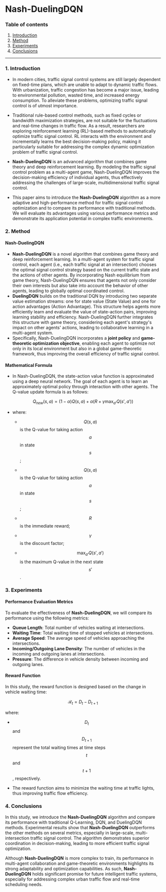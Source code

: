 # Nash-DuelingDQN

### Table of contents

1. [Introduction](#1-introduction)
2. [Method](#2-method)
3. [Experiments](#3-experiments)
4. [Conclusions](#4-conclusions)

---

### 1. Introduction

- In modern cities, traffic signal control systems are still largely dependent on fixed-time plans, which are unable to adapt to dynamic traffic flows. With urbanization, traffic congestion has become a major issue, leading to environmental pollution, wasted time, and increased energy consumption. To alleviate these problems, optimizing traffic signal control is of utmost importance.

- Traditional rule-based control methods, such as fixed cycles or bandwidth maximization strategies, are not suitable for the fluctuations and real-time changes in traffic flow. As a result, researchers are exploring reinforcement learning (RL)-based methods to automatically optimize traffic signal control. RL interacts with the environment and incrementally learns the best decision-making policy, making it particularly suitable for addressing the complex dynamic optimization problem of traffic signal control.

- **Nash-DuelingDQN** is an advanced algorithm that combines game theory and deep reinforcement learning. By modeling the traffic signal control problem as a multi-agent game, Nash-DuelingDQN improves the decision-making efficiency of individual agents, thus effectively addressing the challenges of large-scale, multidimensional traffic signal control.

- This paper aims to introduce the **Nash-DuelingDQN** algorithm as a more adaptive and high-performance method for traffic signal control optimization and to compare its performance with traditional methods. We will evaluate its advantages using various performance metrics and demonstrate its application potential in complex traffic environments.

### 2. Method

#### Nash-DuelingDQN

- **Nash-DuelingDQN** is a novel algorithm that combines game theory and deep reinforcement learning. In a multi-agent system for traffic signal control, each agent (i.e., each traffic signal at an intersection) chooses the optimal signal control strategy based on the current traffic state and the actions of other agents. By incorporating Nash equilibrium from game theory, Nash-DuelingDQN ensures that agents not only consider their own interests but also take into account the behavior of other agents, leading to globally optimal coordinated control.
- **DuelingDQN** builds on the traditional DQN by introducing two separate value estimation streams: one for state value (State Value) and one for action advantages (Action Advantage). This structure helps agents more efficiently learn and evaluate the value of state-action pairs, improving learning stability and efficiency. Nash-DuelingDQN further integrates this structure with game theory, considering each agent's strategy's impact on other agents' actions, leading to collaborative learning in a multi-agent system.
- Specifically, Nash-DuelingDQN incorporates a **joint policy** and **game-theoretic optimization objective**, enabling each agent to optimize not only in its local environment but also in a global game-theoretic framework, thus improving the overall efficiency of traffic signal control.

#### Mathematical Formula

- In Nash-DuelingDQN, the state-action value function is approximated using a deep neural network. The goal of each agent is to learn an approximately optimal policy through interaction with other agents. The Q-value update formula is as follows:

$$
Q_{new}(s, a) = (1-\alpha) Q(s, a) + \alpha \left( R + \gamma \max_{a'} Q(s', a') \right)
$$

- where:
  
  - $$Q(s, a)$$ is the Q-value for taking action $$a$$ in state $$s$$;
  
  - $$Q(s, a)$$is the Q-value for taking action $$a$$ in state $$s$$;
  
  - $$R$$ is the immediate reward;
  
  - $$\gamma$$ is the discount factor;
  
  - $$\max_{a'} Q(s', a') $$ is the maximum Q-value in the next state $$s'$$.

### 3. Experiments

#### Performance Evaluation Metrics

To evaluate the effectiveness of **Nash-DuelingDQN**, we will compare its performance using the following metrics:

- **Queue Length**: Total number of vehicles waiting at intersections.
- **Waiting Time**: Total waiting time of stopped vehicles at intersections.
- **Average Speed**: The average speed of vehicles approaching the intersections.
- **Incoming/Outgoing Lane Density**: The number of vehicles in the incoming and outgoing lanes at intersections.
- **Pressure**: The difference in vehicle density between incoming and outgoing lanes.

#### Reward Function

In this study, the reward function is designed based on the change in vehicle waiting time:

$$
\mathcal{R}_t = D_t - D_{t+1}
$$

where:

- $$D_t$$ and $$D_{t+1}$$ represent the total waiting times at time steps $$t$$ and $$t+1$$, respectively.

- The reward function aims to minimize the waiting time at traffic lights, thus improving traffic flow efficiency.

### 4. Conclusions

In this study, we introduce the **Nash-DuelingDQN** algorithm and compare its performance with traditional Q-Learning, DQN, and DuelingDQN methods. Experimental results show that **Nash-DuelingDQN** outperforms the other methods on several metrics, especially in large-scale, multi-intersection traffic signal control. The algorithm demonstrates superior coordination in decision-making, leading to more efficient traffic signal optimization.

Although **Nash-DuelingDQN** is more complex to train, its performance in multi-agent collaboration and game-theoretic environments highlights its strong adaptability and optimization capabilities. As such, **Nash-DuelingDQN** holds significant promise for future intelligent traffic systems, especially for addressing complex urban traffic flow and real-time scheduling needs.
